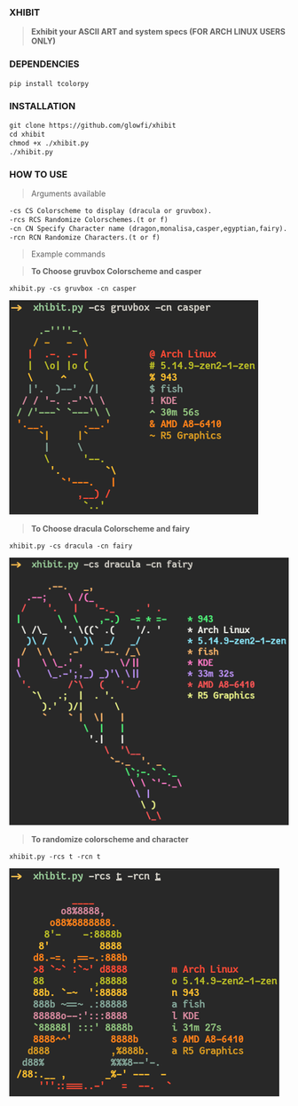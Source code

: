 ### XHIBIT

> **Exhibit your ASCII ART and system specs (FOR ARCH LINUX USERS ONLY)**

### DEPENDENCIES

```
pip install tcolorpy
```

### INSTALLATION

```
git clone https://github.com/glowfi/xhibit
cd xhibit
chmod +x ./xhibit.py
./xhibit.py
```

### HOW TO USE

> Arguments available

```
-cs CS Colorscheme to display (dracula or gruvbox).
-rcs RCS Randomize Colorschemes.(t or f)
-cn CN Specify Character name (dragon,monalisa,casper,egyptian,fairy).
-rcn RCN Randomize Characters.(t or f)
```

> Example commands

> **To Choose gruvbox Colorscheme and casper**

```
xhibit.py -cs gruvbox -cn casper
```

![example1](./ex1.png)

> **To Choose dracula Colorscheme and fairy**

```
xhibit.py -cs dracula -cn fairy
```

![example1](./ex2.png)

> **To randomize colorscheme and character**

```
xhibit.py -rcs t -rcn t
```

![example2](./ex3.png)
